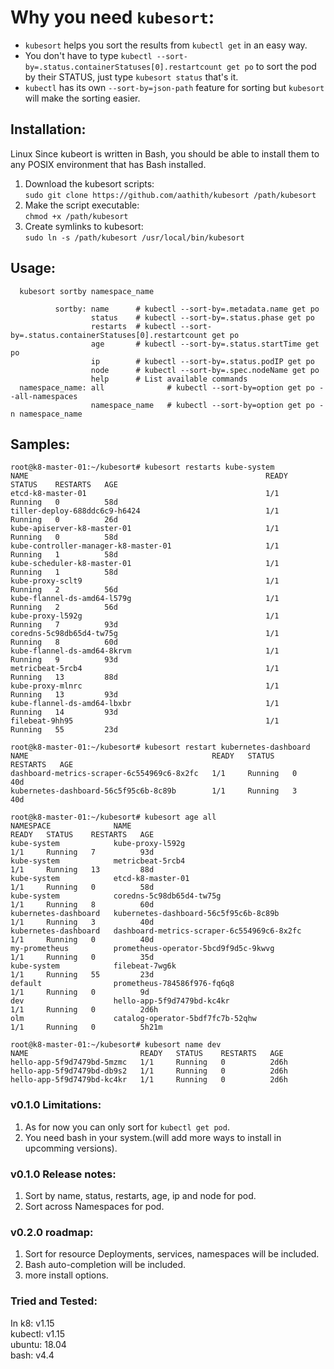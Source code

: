 # Why you need `kubesort`:
* `kubesort` helps you sort the results from `kubectl get` in an easy way.
* You don't have to type `kubectl --sort-by=.status.containerStatuses[0].restartcount get po` to sort the pod by their STATUS, just type `kubesort status` that's it.
* `kubectl` has its own `--sort-by=json-path` feature for sorting but `kubesort` will make the sorting easier.
## Installation:
Linux
Since kubeort is written in Bash, you should be able to install them to any POSIX environment that has Bash installed.

1) Download the kubesort scripts:<br>
   `sudo git clone https://github.com/aathith/kubesort /path/kubesort`
2) Make the script executable:<br>
   `chmod +x /path/kubesort`
3) Create symlinks to kubesort:<br>
   `sudo ln -s /path/kubesort /usr/local/bin/kubesort`
   
## Usage:
```
  kubesort sortby namespace_name
 
          sortby: name      # kubectl --sort-by=.metadata.name get po
                  status    # kubectl --sort-by=.status.phase get po
                  restarts  # kubectl --sort-by=.status.containerStatuses[0].restartcount get po
                  age       # kubectl --sort-by=.status.startTime get po
                  ip        # kubectl --sort-by=.status.podIP get po
                  node      # kubectl --sort-by=.spec.nodeName get po
                  help      # List available commands
  namespace_name: all              # kubectl --sort-by=option get po --all-namespaces
                  namespace_name   # kubectl --sort-by=option get po -n namespace_name
```
## Samples:
```
root@k8-master-01:~/kubesort# kubesort restarts kube-system
NAME                                                     READY   STATUS    RESTARTS   AGE
etcd-k8-master-01                                        1/1     Running   0          58d
tiller-deploy-688ddc6c9-h6424                            1/1     Running   0          26d
kube-apiserver-k8-master-01                              1/1     Running   0          58d
kube-controller-manager-k8-master-01                     1/1     Running   1          58d
kube-scheduler-k8-master-01                              1/1     Running   1          58d
kube-proxy-sclt9                                         1/1     Running   2          56d
kube-flannel-ds-amd64-l579g                              1/1     Running   2          56d
kube-proxy-l592g                                         1/1     Running   7          93d
coredns-5c98db65d4-tw75g                                 1/1     Running   8          60d
kube-flannel-ds-amd64-8krvm                              1/1     Running   9          93d
metricbeat-5rcb4                                         1/1     Running   13         88d
kube-proxy-mlnrc                                         1/1     Running   13         93d
kube-flannel-ds-amd64-lbxbr                              1/1     Running   14         93d
filebeat-9hh95                                           1/1     Running   55         23d

root@k8-master-01:~/kubesort# kubesort restart kubernetes-dashboard
NAME                                         READY   STATUS    RESTARTS   AGE
dashboard-metrics-scraper-6c554969c6-8x2fc   1/1     Running   0          40d
kubernetes-dashboard-56c5f95c6b-8c89b        1/1     Running   3          40d

root@k8-master-01:~/kubesort# kubesort age all
NAMESPACE              NAME                                                     READY   STATUS    RESTARTS   AGE
kube-system            kube-proxy-l592g                                         1/1     Running   7          93d
kube-system            metricbeat-5rcb4                                         1/1     Running   13         88d
kube-system            etcd-k8-master-01                                        1/1     Running   0          58d
kube-system            coredns-5c98db65d4-tw75g                                 1/1     Running   8          60d
kubernetes-dashboard   kubernetes-dashboard-56c5f95c6b-8c89b                    1/1     Running   3          40d
kubernetes-dashboard   dashboard-metrics-scraper-6c554969c6-8x2fc               1/1     Running   0          40d
my-prometheus          prometheus-operator-5bcd9f9d5c-9kwvg                     1/1     Running   0          35d
kube-system            filebeat-7wg6k                                           1/1     Running   55         23d
default                prometheus-784586f976-fq6q8                              1/1     Running   0          9d
dev                    hello-app-5f9d7479bd-kc4kr                               1/1     Running   0          2d6h
olm                    catalog-operator-5bdf7fc7b-52qhw                         1/1     Running   0          5h21m

root@k8-master-01:~/kubesort# kubesort name dev
NAME                         READY   STATUS    RESTARTS   AGE
hello-app-5f9d7479bd-5mzmc   1/1     Running   0          2d6h
hello-app-5f9d7479bd-db9s2   1/1     Running   0          2d6h
hello-app-5f9d7479bd-kc4kr   1/1     Running   0          2d6h

```
### v0.1.0 Limitations:
1) As for now you can only sort for `kubectl get pod`.
2) You need bash in your system.(will add more ways to install in upcomming versions).

### v0.1.0 Release notes:
1) Sort by name, status, restarts, age, ip and node for pod.
2) Sort across Namespaces for pod.
### v0.2.0 roadmap:
1) Sort for resource Deployments, services, namespaces will be included.
2) Bash auto-completion will be included.
3) more install options.

### Tried and Tested:
In k8: v1.15<br>
   kubectl: v1.15<br>
   ubuntu: 18.04<br>
   bash: v4.4<br>
